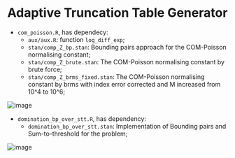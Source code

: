 # Adaptive Truncation Table Generator

- `com_poisson.R`, has dependecy:
  - `aux/aux.R`: function `log_diff_exp`;
  - `stan/comp_Z_bp.stan`: Bounding pairs approach for the COM-Poisson normalising constant;
  - `stan/comp_Z_brute.stan`: The COM-Poisson normalising constant by brute force;
  - `stan/comp_Z_brms_fixed.stan`: The COM-Poisson normalising constant by brms with index error corrected and M increased from 10^4 to 10^6;

![image](https://github.com/user-attachments/assets/f322c6ab-8290-478e-be21-1095ef6d2854)

- `domination_bp_over_stt.R`, has dependency:
  - `domination_bp_over_stt.stan`: Implementation of Bounding pairs and Sum-to-threshold for the problem;

![image](https://github.com/user-attachments/assets/04113b96-cc48-4d0b-b0f6-c29b9a3098fd)
